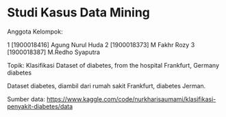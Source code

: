 # Studi Kasus Data Mining

Anggota Kelompok:

1 [1900018416] Agung Nurul Huda 
2 [1900018373] M Fakhr Rozy 
3 [1900018387] M.Redho Syaputra

Topik: Klasifikasi Dataset of diabetes, from the hospital Frankfurt, Germany diabetes

Dataset diabetes, diambil dari rumah sakit Frankfurt, diabetes Jerman.

Sumber data: https://www.kaggle.com/code/nurkharisaumami/klasifikasi-penyakit-diabetes/data
